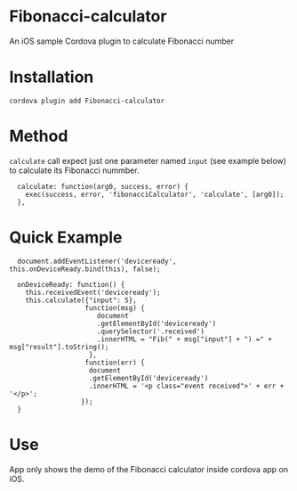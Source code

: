 # Fibonacci-calculator
An iOS sample Cordova plugin to calculate Fibonacci number

# Installation
```
cordova plugin add Fibonacci-calculator
```

# Method
`calculate` call expect just one parameter named `input` (see example below) to calculate its Fibonacci nummber.

```
  calculate: function(arg0, success, error) {
    exec(success, error, 'fibonacciCalculator', 'calculate', [arg0]);
  },
```

# Quick Example

```
  document.addEventListener('deviceready', this.onDeviceReady.bind(this), false);
  
  onDeviceReady: function() {
    this.receivedEvent('deviceready');
    this.calculate({"input": 5},
                   function(msg) {
                      document
                      .getElementById('deviceready')
                      .querySelector('.received')
                      .innerHTML = "Fib(" + msg["input"] + ") =" + msg["result"].toString();
                    },
                   function(err) {
                    document
                    .getElementById('deviceready')
                    .innerHTML = '<p class="event received">' + err + '</p>';
                  });
  }
  ```

# Use

App only shows the demo of the Fibonacci calculator inside cordova app on iOS.
